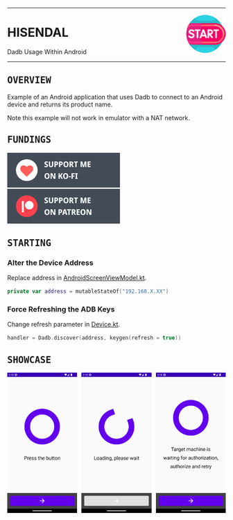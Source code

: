 <div><hr>
<a href="../.."><img align="right" height="91" src="assets/logo.png"></a>
<h1>HISENDAL</h1>
<p>Dadb Usage Within Android</p>
<hr></div>

<!--
<h2><samp>COVERAGE</samp></h2>
<h2><samp>DOWNLOAD</samp></h2>
<h2><samp>EXAMPLES</samp></h2>
<h2><samp>GUIDANCE</samp></h2>
<h2><samp>IGNITION</samp></h2>
<h2><samp>OVERVIEW</samp></h2>
<h2><samp>PICTURES</samp></h2>
<h2><samp>SHOWCASE</samp></h2>
<h2><samp>STARTING</samp></h2>
-->

<h2><samp>OVERVIEW</samp></h2>

Example of an Android application that uses Dadb to connect to an Android device and returns its product name.

Note this example will not work in emulator with a NAT network.

<h2><samp>FUNDINGS</samp></h2>

<a href="../.." target="_blank"><img src="https://raw.githubusercontent.com/sharpordie/mybadges/main/src/kofi.svg" width="260"></a>
<a href="../.." target="_blank"><img src="https://raw.githubusercontent.com/sharpordie/mybadges/main/src/patreon.svg" width="260"></a>

<h2><samp>STARTING</samp></h2>

### Alter the Device Address

Replace address in [AndroidScreenViewModel.kt](app/src/main/java/com/example/hisendal/AndroidScreenViewModel.kt).

```kotlin
private var address = mutableStateOf("192.168.X.XX")
```

### Force Refreshing the ADB Keys

Change refresh parameter in [Device.kt](app/src/main/java/com/example/hisendal/Device.kt).

```kotlin
handler = Dadb.discover(address, keygen(refresh = true))
```

<h2><samp>SHOWCASE</samp></h2>

<div><a href="assets/img1.png"><img src="assets/img1.png" width="32%"/></a><a><img src="assets/none.png" width="2%"/></a><a href="assets/img2.png"><img src="assets/img2.png" width="32%"/></a><a><img src="assets/none.png" width="2%"/></a><a href="assets/img3.png"><img src="assets/img3.png" width="32%"/></a></div>
